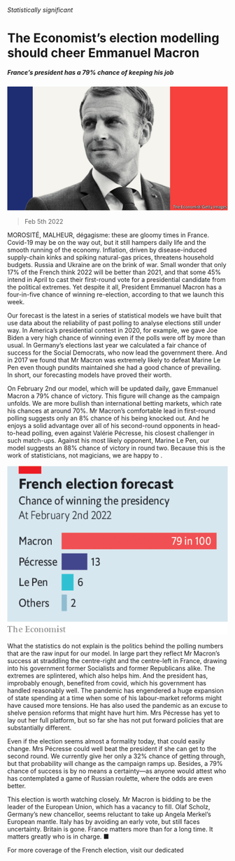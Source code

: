 ###### Statistically significant

# The Economist’s election modelling should cheer Emmanuel Macron 

##### France’s president has a 79% chance of keeping his job 

![image](images/20220205_ldd002.jpg) 

> Feb 5th 2022 

MOROSITÉ, MALHEUR, dégagisme: these are gloomy times in France. Covid-19 may be on the way out, but it still hampers daily life and the smooth running of the economy. Inflation, driven by disease-induced supply-chain kinks and spiking natural-gas prices, threatens household budgets. Russia and Ukraine are on the brink of war. Small wonder that only 17% of the French think 2022 will be better than 2021, and that some 45% intend in April to cast their first-round vote for a presidential candidate from the political extremes. Yet despite it all, President Emmanuel Macron has a four-in-five chance of winning re-election, according to  that we launch this week.

Our forecast is the latest in a series of statistical models we have built that use data about the reliability of past polling to analyse elections still under way. In America’s presidential contest in 2020, for example, we gave Joe Biden a very high chance of winning even if the polls were off by more than usual. In Germany’s elections last year we calculated a fair chance of success for the Social Democrats, who now lead the government there. And in 2017 we found that Mr Macron was extremely likely to defeat Marine Le Pen even though pundits maintained she had a good chance of prevailing. In short, our forecasting models have proved their worth.


On February 2nd our model, which will be updated daily, gave Emmanuel Macron a 79% chance of victory. This figure will change as the campaign unfolds. We are more bullish than international betting markets, which rate his chances at around 70%. Mr Macron’s comfortable lead in first-round polling suggests only an 8% chance of his being knocked out. And he enjoys a solid advantage over all of his second-round opponents in head-to-head polling, even against Valérie Pécresse, his closest challenger in such match-ups. Against his most likely opponent, Marine Le Pen, our model suggests an 88% chance of victory in round two. Because this is the work of statisticians, not magicians, we are happy to .

![image](images/20220205_LDC222.png) 


What the statistics do not explain is the politics behind the polling numbers that are the raw input for our model. In large part they reflect Mr Macron’s success at straddling the centre-right and the centre-left in France, drawing into his government former Socialists and former Republicans alike. The extremes are splintered, which also helps him. And the president has, improbably enough, benefited from covid, which his government has handled reasonably well. The pandemic has engendered a huge expansion of state spending at a time when some of his labour-market reforms might have caused more tensions. He has also used the pandemic as an excuse to shelve pension reforms that might have hurt him. Mrs Pécresse has yet to lay out her full platform, but so far she has not put forward policies that are substantially different.

Even if the election seems almost a formality today, that could easily change. Mrs Pécresse could well beat the president if she can get to the second round. We currently give her only a 32% chance of getting through, but that probability will change as the campaign ramps up. Besides, a 79% chance of success is by no means a certainty—as anyone would attest who has contemplated a game of Russian roulette, where the odds are even better.

This election is worth watching closely. Mr Macron is bidding to be the leader of the European Union, which has a vacancy to fill. Olaf Scholz, Germany’s new chancellor, seems reluctant to take up Angela Merkel’s European mantle. Italy has  by avoiding an early vote, but still faces uncertainty. Britain is gone. France matters more than for a long time. It matters greatly who is in charge. ■

For more coverage of the French election, visit our dedicated 

